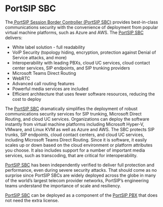 # PortSIP SBC

The[ PortSIP Session Border Controller (PortSIP SBC)](https://www.portsip.com/portsip-sbc/) provides best-in-class communications security with the convenience of deployment from popular virtual machine platforms, such as Azure and AWS. The [PortSIP SBC](https://www.portsip.com/portsip-sbc/) delivers:

* White label solution - full readability
* VoIP Security (topology hiding, encryption, protection against Denial of Service attacks, and more)
* Interoperability with leading PBXs, cloud UC services, cloud contact center services, SIP endpoints, and SIP trunking providers
* Microsoft Teams Direct Routing
* WebRTC
* Advanced call routing features
* Powerful media services are included
* Efficient architecture that uses fewer software resources, reducing the cost to deploy

The [PortSIP SBC](https://www.portsip.com/portsip-sbc/) dramatically simplifies the deployment of robust communications security services for SIP trunking, Microsoft Direct Routing, and cloud UC services. Organizations can deploy the software instantly from virtual machine platforms including Microsoft Hyper-V, VMware, and Linux KVM as well as Azure and AWS. The SBC protects SIP trunks, SIP endpoints, cloud contact centers, and cloud UC services, including Microsoft Teams Direct Routing. Since it is software, it easily scales up or down based on the cloud environment or platform attributes you choose. It also includes support for a number of important media services, such as transcoding, that are critical for interoperability.&#x20;

[PortSIP SBC](https://www.portsip.com/portsip-sbc/) has been independently verified to deliver full protection and performance, even during severe security attacks. That should come as no surprise since PortSIP SBCs are widely deployed across the globe in many of the world’s largest telecom provider networks, PortSIP’s engineering teams understand the importance of scale and resiliency.

[PortSIP SBC](https://www.portsip.com/portsip-sbc/) can be deployed as a component of the [PortSIP PBX](https://www.portsip.com/portsip-pbx) that does not need the extra license.

